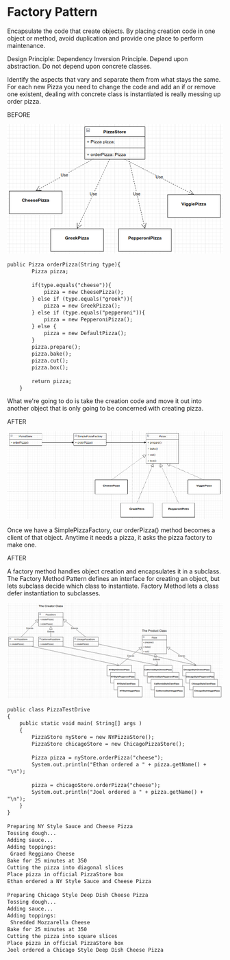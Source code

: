 # Factory Pattern 
Encapsulate the code that create objects. By placing creation code in one object or method, avoid duplication and provide one place to perform
maintenance.

Design Principle: Dependency Inversion Principle. Depend upon abstraction. Do not depend upon concrete classes.

Identify the aspects that vary and separate them from what stays the same. For each new Pizza you need to change the code and add
an if or remove one existent, dealing with concrete class is instantiated is really messing up order pizza.

BEFORE

![img.png](src/images/img.png)

```
public Pizza orderPizza(String type){
        Pizza pizza;

        if(type.equals("cheese")){
            pizza = new CheesePizza();
        } else if (type.equals("greek")){
            pizza = new GreekPizza();
        } else if (type.equals("pepperoni")){
            pizza = new PepperoniPizza();
        } else {
            pizza = new DefaultPizza();
        }
        pizza.prepare();
        pizza.bake();
        pizza.cut();
        pizza.box();

        return pizza;
    }
```

What we're going to do is take the creation code and move it out into another object that is only going to be concerned with creating pizza.

AFTER

![img.png](src/images/img1.png)

Once we have a SimplePizzaFactory, our orderPizza() method becomes a client of that object. Anytime it needs a pizza, it asks the pizza factory to make one.

AFTER

A factory method handles object creation and encapsulates it in a subclass. The Factory Method Pattern defines an interface for creating
an object, but lets subclass decide which class to instantiate. Factory Method lets a class defer instantiation to subclasses.

![img.png](src/images/img2.png)

```
public class PizzaTestDrive 
{
    public static void main( String[] args )
    {
        PizzaStore nyStore = new NYPizzaStore();
        PizzaStore chicagoStore = new ChicagoPizzaStore();

        Pizza pizza = nyStore.orderPizza("cheese");
        System.out.println("Ethan ordered a " + pizza.getName() + "\n");

        pizza = chicagoStore.orderPizza("cheese");
        System.out.println("Joel ordered a " + pizza.getName() + "\n");
    }
}

Preparing NY Style Sauce and Cheese Pizza
Tossing dough...
Adding sauce...
Adding toppings: 
 Graed Reggiano Cheese
Bake for 25 minutes at 350
Cutting the pizza into diagonal slices
Place pizza in official PizzaStore box
Ethan ordered a NY Style Sauce and Cheese Pizza

Preparing Chicago Style Deep Dish Cheese Pizza
Tossing dough...
Adding sauce...
Adding toppings: 
 Shredded Mozzarella Cheese
Bake for 25 minutes at 350
Cutting the pizza into square slices
Place pizza in official PizzaStore box
Joel ordered a Chicago Style Deep Dish Cheese Pizza
```